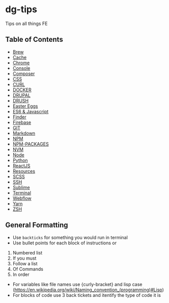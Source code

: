 # dg-tips

Tips on all things FE

## Table of Contents

- [Brew](/BREW/README.md)
- [Cache](/CACHE/README.md)
- [Chrome](/CHROME/README.md)
- [Console](/CONSOLE/README.md)
- [Composer](/COMPOSER/README.md)
- [CSS](/CSS/README.md)
- [CURL](/CURL/README.md)
- [DOCKER](/DOCKER/README.md)
- [DRUPAL](/DRUPAL/README.md)
- [DRUSH](/DRUSH/README.md)
- [Easter Eggs](/EASTEREGGS/README.md)
- [ES6 & Javascript](/JS/README.md)
- [Finder](/FINDER/README.md)
- [Firebase](/FIREBASE/README.md)
- [GIT](/GIT/README.md)
- [Markdown](/MARKDOWN/README.md)
- [NPM](/NPM/README.md)
- [NPM-PACKAGES](/NPM-PACKAGES/README.md)
- [NVM](/NVM/README.md)
- [Node](/NODE/README.md)
- [Python](/PYTHON/README.md)
- [ReactJS](/REACT/README.md)
- [Resources](/RESOURCES/README.md)
- [SCSS](/SCSS/README.md)
- [SSH](/SSH/README.md)
- [Sublime](/SUBLIME/README.md)
- [Terminal](/TERMINAL/README.md)
- [Webflow](/WEBFLOW/README.md)
- [Yarn](/YARN/README.md)
- [ZSH](/ZSH/README.md)

## General Formatting

- Use `backticks` for something you would run in terminal
- Use bullet points for each block of instructions or

1. Numbered list
2. If you must
3. Follow a list
4. Of Commands
5. In order

- For variables like file names use {curly-bracket} and lisp case (https://en.wikipedia.org/wiki/Naming_convention_(programming)#Lisp)
- For blocks of code use 3 back tickets and itentify the type of code it is

